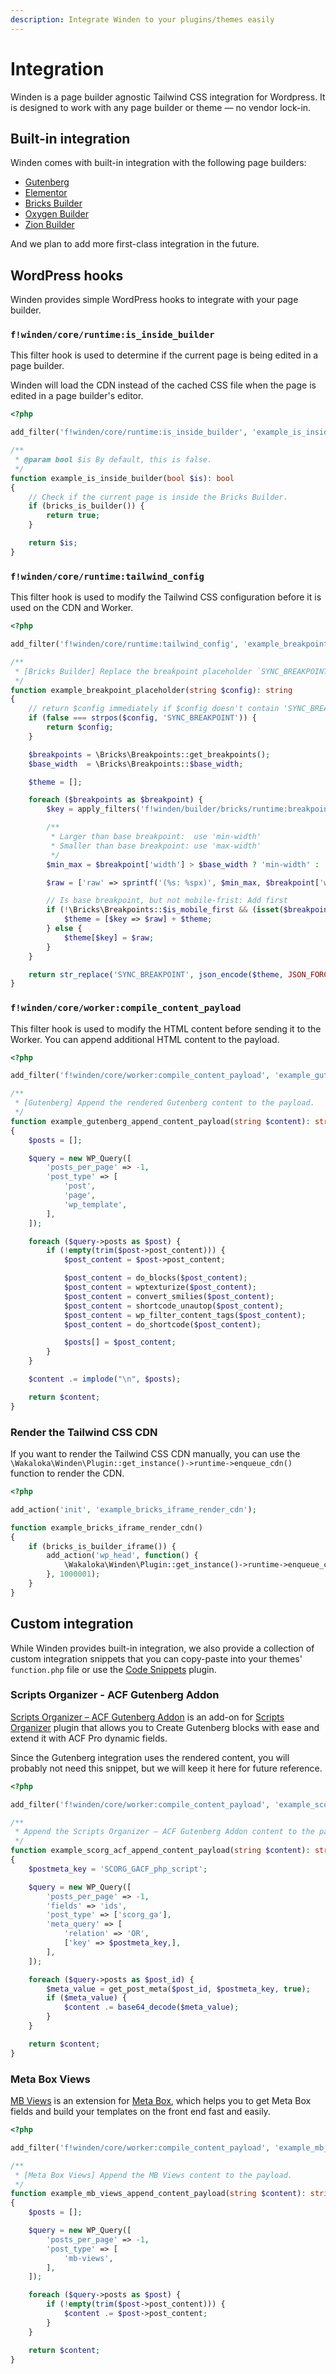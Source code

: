 ```yaml
---
description: Integrate Winden to your plugins/themes easily
---
```


# Integration

Winden is a page builder agnostic Tailwind CSS integration for Wordpress. It is designed to work with any page builder or theme — no vendor lock-in.

## Built-in integration

Winden comes with built-in integration with the following page builders:

- [Gutenberg](https://wordpress.org/gutenberg)
- [Elementor](https://elementor.com)
- [Bricks Builder](https://bricksbuilder.io)
- [Oxygen Builder](https://oxygenbuilder.com)
- [Zion Builder](https://zionbuilder.io)

And we plan to add more first-class integration in the future.

## WordPress hooks

Winden provides simple WordPress hooks to integrate with your page builder.

### `f!winden/core/runtime:is_inside_builder`

This filter hook is used to determine if the current page is being edited in a page builder.

Winden will load the CDN instead of the cached CSS file when the page is edited in a page builder's editor.

```php
<?php

add_filter('f!winden/core/runtime:is_inside_builder', 'example_is_inside_builder', 10);

/**
 * @param bool $is By default, this is false.
 */
function example_is_inside_builder(bool $is): bool
{
    // Check if the current page is inside the Bricks Builder.
    if (bricks_is_builder()) {
        return true;
    }

    return $is;
}
```

### `f!winden/core/runtime:tailwind_config`

This filter hook is used to modify the Tailwind CSS configuration before it is used on the CDN and Worker. 

```php
<?php

add_filter('f!winden/core/runtime:tailwind_config', 'example_breakpoint_placeholder', 10);

/**
 * [Bricks Builder] Replace the breakpoint placeholder `SYNC_BREAKPOINT` with the actual value.
 */
function example_breakpoint_placeholder(string $config): string
{
    // return $config immediately if $config doesn't contain 'SYNC_BREAKPOINT' placeholder
    if (false === strpos($config, 'SYNC_BREAKPOINT')) {
        return $config;
    }

    $breakpoints = \Bricks\Breakpoints::get_breakpoints();
    $base_width  = \Bricks\Breakpoints::$base_width;

    $theme = [];

    foreach ($breakpoints as $breakpoint) {
        $key = apply_filters('f!winden/builder/bricks/runtime:breakpoint_key', $breakpoint['key']);

        /**
         * Larger than base breakpoint:  use 'min-width'
         * Smaller than base breakpoint: use 'max-width'
         */
        $min_max = $breakpoint['width'] > $base_width ? 'min-width' : 'max-width';

        $raw = ['raw' => sprintf('(%s: %spx)', $min_max, $breakpoint['width'])];

        // Is base breakpoint, but not mobile-frist: Add first
        if (!\Bricks\Breakpoints::$is_mobile_first && (isset($breakpoint['base']) || $breakpoint['width'] > $base_width)) {
            $theme = [$key => $raw] + $theme;
        } else {
            $theme[$key] = $raw;
        }
    }

    return str_replace('SYNC_BREAKPOINT', json_encode($theme, JSON_FORCE_OBJECT), $config);
}
```

### `f!winden/core/worker:compile_content_payload`

This filter hook is used to modify the HTML content before sending it to the Worker. You can append additional HTML content to the payload.

```php
<?php

add_filter('f!winden/core/worker:compile_content_payload', 'example_gutenberg_append_content_payload', 10);

/**
 * [Gutenberg] Append the rendered Gutenberg content to the payload.
 */
function example_gutenberg_append_content_payload(string $content): string
{
    $posts = [];

    $query = new WP_Query([
        'posts_per_page' => -1,
        'post_type' => [
            'post',
            'page',
            'wp_template',
        ],
    ]);

    foreach ($query->posts as $post) {
        if (!empty(trim($post->post_content))) {
            $post_content = $post->post_content;

            $post_content = do_blocks($post_content);
            $post_content = wptexturize($post_content);
            $post_content = convert_smilies($post_content);
            $post_content = shortcode_unautop($post_content);
            $post_content = wp_filter_content_tags($post_content);
            $post_content = do_shortcode($post_content);

            $posts[] = $post_content;
        }
    }

    $content .= implode("\n", $posts);

    return $content;
}
```

### Render the Tailwind CSS CDN

If you want to render the Tailwind CSS CDN manually, you can use the `\Wakaloka\Winden\Plugin::get_instance()->runtime->enqueue_cdn()` function to render the CDN.

```php
<?php

add_action('init', 'example_bricks_iframe_render_cdn');

function example_bricks_iframe_render_cdn()
{
    if (bricks_is_builder_iframe()) {
        add_action('wp_head', function() {
            \Wakaloka\Winden\Plugin::get_instance()->runtime->enqueue_cdn();
        }, 1000001);
    }
}
```

## Custom integration

While Winden provides built-in integration, we also provide a collection of custom integration snippets that you can copy-paste into your themes' `function.php` file or use the [Code Snippets](https://wordpress.org/plugins/code-snippets/) plugin.

### Scripts Organizer - ACF Gutenberg Addon

[Scripts Organizer – ACF Gutenberg Addon](https://dplugins.com/products/scripts-organizer-acf-gutenberg-addon/) is an add-on for [Scripts Organizer](https://dplugins.com/products/scripts-organizer/) plugin that allows you to Create Gutenberg blocks with ease and extend it with ACF Pro dynamic fields.

Since the Gutenberg integration uses the rendered content, you will probably not need this snippet, but we will keep it here for future reference.

```php
<?php

add_filter('f!winden/core/worker:compile_content_payload', 'example_scorg_acf_append_content_payload', 10);

/**
 * Append the Scripts Organizer – ACF Gutenberg Addon content to the payload.
 */
function example_scorg_acf_append_content_payload(string $content): string
{
    $postmeta_key = 'SCORG_GACF_php_script';

    $query = new WP_Query([
        'posts_per_page' => -1,
        'fields' => 'ids',
        'post_type' => ['scorg_ga'],
        'meta_query' => [
            'relation' => 'OR',
            ['key' => $postmeta_key,],
        ],
    ]);

    foreach ($query->posts as $post_id) {
        $meta_value = get_post_meta($post_id, $postmeta_key, true);
        if ($meta_value) {
            $content .= base64_decode($meta_value);
        }
    }

    return $content;
}
```

### Meta Box Views

[MB Views](https://metabox.io/plugins/mb-views/) is an extension for [Meta Box](https://metabox.io/), which helps you to get Meta Box fields and build your templates on the front end fast and easily.

```php
<?php

add_filter('f!winden/core/worker:compile_content_payload', 'example_mb_views_append_content_payload', 10);

/**
 * [Meta Box Views] Append the MB Views content to the payload.
 */
function example_mb_views_append_content_payload(string $content): string
{
    $posts = [];

    $query = new WP_Query([
        'posts_per_page' => -1,
        'post_type' => [
            'mb-views',
        ],
    ]);

    foreach ($query->posts as $post) {
        if (!empty(trim($post->post_content))) {
            $content .= $post->post_content;
        }
    }

    return $content;
}
```
